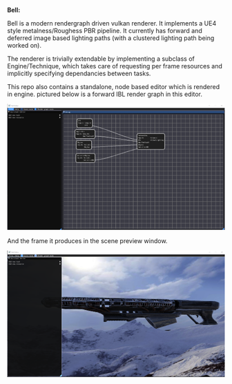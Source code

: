 **Bell:**

Bell is a modern rendergraph driven vulkan renderer. It implements a UE4 style metalness/Roughess PBR pipeline.
It currently has forward and deferred image based lighting paths (with a clustered lighting path being worked on).

The renderer is trivially extendable by implementing a subclass of Engine/Technique, which takes care of requesting 
per frame resources and implicitly specifying dependancies between tasks.

This repo also contains a standalone, node based editor which is rendered in engine.
pictured below is a forward IBL render graph in this editor.

![Node editor showing forward IBLcrendering](https://github.com/glowing-chemist/Bell/blob/master/Assets/Screenshots/BellEditorGunNodesForward.png)

And the frame it produces in the scene preview window.

![Scene preview showing forward IBLcrendering](https://github.com/glowing-chemist/Bell/blob/master/Assets/Screenshots/BellEditorGun.png)

